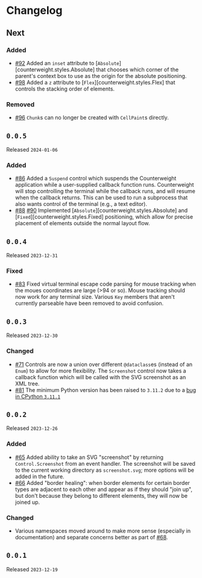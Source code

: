 # Changelog

## Next

### Added

- [#92](https://github.com/JoshKarpel/counterweight/pull/92)
  Added an `inset` attribute to [`Absolute`][counterweight.styles.Absolute] that chooses which corner
  of the parent's context box to use as the origin for the absolute positioning.
- [#98](https://github.com/JoshKarpel/counterweight/pull/98)
  Added a `z` attribute to [`Flex`][counterweight.styles.Flex] that controls the stacking order of elements.

### Removed

- [#96](https://github.com/JoshKarpel/counterweight/pull/96)
  `Chunk`s can no longer be created with `CellPaint`s directly.

## `0.0.5`

Released `2024-01-06`

### Added

- [#86](https://github.com/JoshKarpel/counterweight/pull/86)
  Added a `Suspend` control which suspends the Counterweight application while a user-supplied callback function runs.
  Counterweight will stop controlling the terminal while the callback runs, and will resume when the callback returns.
  This can be used to run a subprocess that also wants control of the terminal (e.g., a text editor).
- [#88](https://github.com/JoshKarpel/counterweight/pull/88)
  [#90](https://github.com/JoshKarpel/counterweight/pull/90)
  Implemented [`Absolute`][counterweight.styles.Absolute] and [`Fixed`][counterweight.styles.Fixed]
  positioning, which allow for precise placement of elements outside the normal layout flow.

## `0.0.4`

Released `2023-12-31`

### Fixed

- [#83](https://github.com/JoshKarpel/counterweight/pull/83)
  Fixed virtual terminal escape code parsing for mouse tracking when the moues coordinates are large (>94 or so).
  Mouse tracking should now work for any terminal size.
  Various `Key` members that aren't currently parseable have been removed to avoid confusion.

## `0.0.3`

Released `2023-12-30`

### Changed

- [#71](https://github.com/JoshKarpel/counterweight/pull/71)
  Controls are now a union over different `@dataclass`es (instead of an `Enum`) to allow for more flexibility.
  The `Screenshot` control now takes a callback function which will be called with the SVG screenshot as an XML tree.
- [#81](https://github.com/JoshKarpel/counterweight/pull/81)
  The minimum Python version has been raised to `3.11.2` due to a [bug in CPython `3.11.1`](https://github.com/python/cpython/issues/100098)

## `0.0.2`

Released `2023-12-26`

### Added

- [#65](https://github.com/JoshKarpel/counterweight/pull/65)
  Added ability to take an SVG "screenshot" by returning `Control.Screenshot` from an event handler.
  The screenshot will be saved to the current working directory as `screenshot.svg`; more options will be added in the future.
- [#66](https://github.com/JoshKarpel/counterweight/pull/66)
  Added "border healing": when border elements for certain border types are adjacent to each other and appear as if they
  should "join up", but don't because they belong to different elements, they will now be joined up.

### Changed

- Various namespaces moved around to make more sense (especially in documentation)
  and separate concerns better as part of [#68](https://github.com/JoshKarpel/counterweight/pull/68).

## `0.0.1`

Released `2023-12-19`
